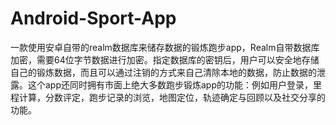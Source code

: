 # Android-Sport-App
一款使用安卓自带的realm数据库来储存数据的锻炼跑步app，Realm自带数据库加密，需要64位字节数据进行加密。指定数据库的密钥后，用户可以安全地存储自己的锻炼数据，而且可以通过注销的方式来自己清除本地的数据，防止数据的泄露。这个app还同时拥有市面上绝大多数跑步锻炼app的功能：例如用户登录，里程计算，分数评定，跑步记录的浏览，地图定位，轨迹确定与回顾以及社交分享的功能。
